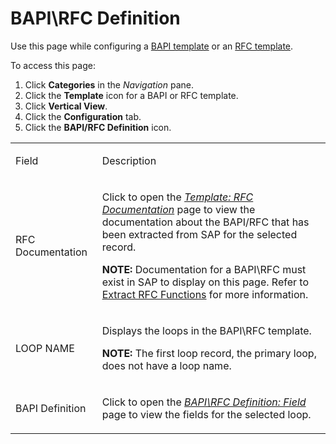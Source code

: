 # BAPI\\RFC Definition

<div class="use">

Use this page while configuring a [BAPI
template](../Use_Cases/Configure_a_BAPI_Template.htm) or an [RFC
template](../Use_Cases/Configure_a_RFC_Template.htm).

</div>

To access this page:

1.  Click **Categories** in the *Navigation* pane.
2.  Click the **Template** icon for a BAPI or RFC template.
3.  Click **Vertical View**.
4.  Click the **Configuration** tab.
5.  Click the **BAPI/RFC Definition** icon.

<table>
<tbody>
<tr class="odd">
<td><p>Field</p></td>
<td><p>Description</p></td>
</tr>
<tr class="even">
<td><p>RFC Documentation</p></td>
<td><p>Click to open the <em><a href="Template%20RFC%20Documentation.htm">Template: RFC Documentation</a></em> page to view the documentation about the BAPI/RFC that has been extracted from SAP for the selected record.</p>
<p><strong>NOTE:</strong> Documentation for a BAPI\RFC must exist in SAP to display on this page. Refer to <a href="../Config/Extract_RFC_Functions.htm">Extract RFC Functions</a> for more information.</p></td>
</tr>
<tr class="odd">
<td><p>LOOP NAME</p></td>
<td><p>Displays the loops in the BAPI\RFC template. </p>
<p><strong>NOTE:</strong> The first loop record, the primary loop, does not have a loop name.</p></td>
</tr>
<tr class="even">
<td><p>BAPI Definition</p></td>
<td><p>Click to open the <em><a href="BAPI%20RFC%20Definition%20Field.htm">BAPI\RFC Definition: Field</a></em> page to view the fields for the selected loop.</p></td>
</tr>
</tbody>
</table>
